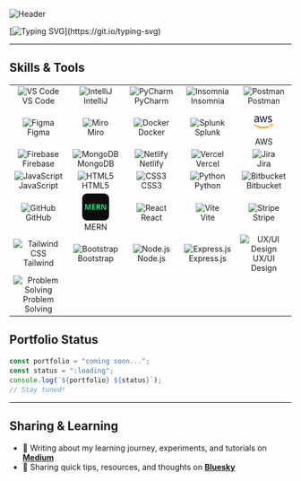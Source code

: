 ![Header](https://raw.githubusercontent.com/IrenFuji/git-bio/main/bio.png)

[![Typing SVG](https://readme-typing-svg.herokuapp.com?size=24&color=38B2AC&lines=AI+Enthusiast;Problem+Solver;Digital+Design+Artist;)](https://git.io/typing-svg)
 
---

## Skills & Tools

<div align="center">

<table>
  <!-- Row 1 -->
  <tr>
    <td align="center" width="115">
      <img src="https://cdn.jsdelivr.net/gh/devicons/devicon/icons/vscode/vscode-original.svg" width="48" height="48" alt="VS Code" />
      <br>VS Code
    </td>
    <td align="center" width="115">
      <img src="https://cdn.jsdelivr.net/gh/devicons/devicon/icons/intellij/intellij-original.svg" width="48" height="48" alt="IntelliJ" />
      <br>IntelliJ
    </td>
    <td align="center" width="115">
      <img src="https://cdn.jsdelivr.net/gh/devicons/devicon/icons/pycharm/pycharm-original.svg" width="48" height="48" alt="PyCharm" />
      <br>PyCharm
    </td>
    <td align="center" width="115">
      <img src="https://cdn.simpleicons.org/insomnia" width="48" height="48" alt="Insomnia" />
      <br>Insomnia
    </td>
    <td align="center" width="115">
      <img src="https://cdn.jsdelivr.net/gh/devicons/devicon/icons/postman/postman-original.svg" width="48" height="48" alt="Postman" />
      <br>Postman
    </td>
  </tr>

  <!-- Row 2 -->
  <tr>
    <td align="center" width="115">
      <img src="https://cdn.jsdelivr.net/gh/devicons/devicon/icons/figma/figma-original.svg" width="48" height="48" alt="Figma" />
      <br>Figma
    </td>
    <td align="center" width="115">
      <img src="https://cdn.simpleicons.org/miro" width="48" height="48" alt="Miro" />
      <br>Miro
    </td>
    <td align="center" width="115">
      <img src="https://cdn.jsdelivr.net/gh/devicons/devicon/icons/docker/docker-original.svg" width="48" height="48" alt="Docker" />
      <br>Docker
    </td>
    <td align="center" width="115">
      <img src="https://cdn.simpleicons.org/splunk" width="48" height="48" alt="Splunk" />
      <br>Splunk
    </td>
<td align="center" width="115">
  <img src="aws.png" width="48" height="48" alt="AWS" />
  <br>AWS
</td>
   
  </tr>

  <!-- Row 3 -->
  <tr>
    <td align="center" width="115">
      <img src="https://cdn.jsdelivr.net/gh/devicons/devicon/icons/firebase/firebase-plain.svg" width="48" height="48" alt="Firebase" />
      <br>Firebase
    </td>
    <td align="center" width="115">
      <img src="https://cdn.jsdelivr.net/gh/devicons/devicon/icons/mongodb/mongodb-original.svg" width="48" height="48" alt="MongoDB" />
      <br>MongoDB
    </td>
    <td align="center" width="115">
      <img src="https://cdn.simpleicons.org/netlify" width="48" height="48" alt="Netlify" />
      <br>Netlify
    </td>
    <td align="center" width="115">
      <img src="https://cdn.jsdelivr.net/gh/devicons/devicon/icons/vercel/vercel-original.svg" width="48" height="48" alt="Vercel" />
      <br>Vercel
    </td>
    <td align="center" width="115">
      <img src="https://cdn.jsdelivr.net/gh/devicons/devicon/icons/jira/jira-original.svg" width="48" height="48" alt="Jira" />
      <br>Jira
    </td>
  </tr>

  <!-- Row 4 -->
  <tr>
    <td align="center" width="115">
      <img src="https://cdn.jsdelivr.net/gh/devicons/devicon/icons/javascript/javascript-original.svg" width="48" height="48" alt="JavaScript" />
      <br>JavaScript
    </td>
    <td align="center" width="115">
      <img src="https://cdn.jsdelivr.net/gh/devicons/devicon/icons/html5/html5-original.svg" width="48" height="48" alt="HTML5" />
      <br>HTML5
    </td>
    <td align="center" width="115">
      <img src="https://cdn.jsdelivr.net/gh/devicons/devicon/icons/css3/css3-original.svg" width="48" height="48" alt="CSS3" />
      <br>CSS3
    </td>
    <td align="center" width="115">
      <img src="https://cdn.jsdelivr.net/gh/devicons/devicon/icons/python/python-original.svg" width="48" height="48" alt="Python" />
      <br>Python
    </td>
    <td align="center" width="115">
      <img src="https://cdn.jsdelivr.net/gh/devicons/devicon/icons/bitbucket/bitbucket-original.svg" width="48" height="48" alt="Bitbucket" />
      <br>Bitbucket
    </td>
  </tr>

  <!-- Row 5 -->
  <tr>
    <td align="center" width="115">
      <img src="https://cdn.jsdelivr.net/gh/devicons/devicon/icons/github/github-original.svg" width="48" height="48" alt="GitHub" />
      <br>GitHub
    </td>
    <td align="center" width="115">
      <!-- Inline SVG so you don't depend on external MERN logos -->
      <svg width="48" height="48" viewBox="0 0 100 100" role="img" aria-label="MERN">
        <rect width="100" height="100" rx="18" fill="#0b0d0e"></rect>
        <text x="50" y="60" text-anchor="middle" font-size="28" font-weight="700" fill="#00e676" font-family="ui-sans-serif, system-ui">MERN</text>
      </svg>
      <br>MERN
    </td>
    <td align="center" width="115">
      <img src="https://cdn.jsdelivr.net/gh/devicons/devicon/icons/react/react-original.svg" width="48" height="48" alt="React" />
      <br>React
    </td>
    <td align="center" width="115">
      <img src="https://cdn.simpleicons.org/vite" width="48" height="48" alt="Vite" />
      <br>Vite
    </td>
    <td align="center" width="115">
      <img src="https://cdn.simpleicons.org/stripe" width="48" height="48" alt="Stripe" />
      <br>Stripe
    </td>
  </tr>

  <!-- Row 6 -->
  <tr>
    <td align="center" width="115">
      <img src="https://cdn.jsdelivr.net/gh/devicons/devicon/icons/tailwindcss/tailwindcss-original.svg" width="48" height="48" alt="Tailwind CSS" />
      <br>Tailwind
    </td>
    <td align="center" width="115">
      <img src="https://cdn.jsdelivr.net/gh/devicons/devicon/icons/bootstrap/bootstrap-original.svg" width="48" height="48" alt="Bootstrap" />
      <br>Bootstrap
    </td>
    <td align="center" width="115">
      <img src="https://cdn.jsdelivr.net/gh/devicons/devicon/icons/nodejs/nodejs-original.svg" width="48" height="48" alt="Node.js" />
      <br>Node.js
    </td>
    <td align="center" width="115">
      <img src="https://cdn.simpleicons.org/express" width="48" height="48" alt="Express.js" />
      <br>Express.js
    </td>
    <td align="center" width="115">
      <img src="https://cdn.jsdelivr.net/gh/twitter/twemoji/assets/svg/1f3a8.svg" width="48" height="48" alt="UX/UI Design" />
      <br>UX/UI Design
    </td>
  </tr>

  <!-- Row 7 -->
  <tr>
    <td align="center" width="115">
      <img src="https://cdn.jsdelivr.net/gh/twitter/twemoji/assets/svg/1f9e0.svg" width="48" height="48" alt="Problem Solving" />
      <br>Problem Solving
    </td>
  </tr>
</table>

</div>



## Portfolio Status  
```js
const portfolio = "coming soon...";
const status = ":loading";
console.log(`${portfolio} ${status}`);
// Stay tuned!
```

---

## Sharing & Learning  

- 📝 Writing about my learning journey, experiments, and tutorials on [**Medium**](https://medium.com/@irenfuji)  
- 💬 Sharing quick tips, resources, and thoughts on [**Bluesky**](https://bsky.app/profile/ai-iren-fuji.bsky.social)  

